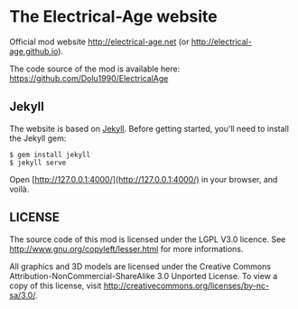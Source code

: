 # The Electrical-Age website

Official mod website http://electrical-age.net (or http://electrical-age.github.io).

The code source of the mod is available here: https://github.com/Dolu1990/ElectricalAge

## Jekyll

The website is based on [Jekyll](http://jekyllrb.com). Before getting started, you'll need to install the Jekyll gem:

```
$ gem install jekyll
$ jekyll serve
```

Open [http://127.0.0.1:4000/](http://127.0.0.1:4000/) in your browser, and voilà.

## LICENSE

The source code of this mod is licensed under the LGPL V3.0 licence. See http://www.gnu.org/copyleft/lesser.html for more informations.

All graphics and 3D models are licensed under the Creative Commons Attribution-NonCommercial-ShareAlike 3.0 Unported License. To view a copy of this license, visit http://creativecommons.org/licenses/by-nc-sa/3.0/.